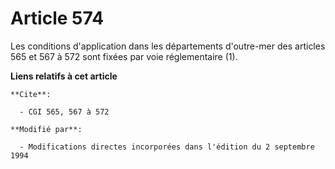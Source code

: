 # Article 574

Les conditions d'application dans les départements d'outre-mer des articles 565 et 567 à 572 sont fixées par voie
réglementaire (1).

**Liens relatifs à cet article**

	**Cite**:

	  - CGI 565, 567 à 572

	**Modifié par**:

	  - Modifications directes incorporées dans l'édition du 2 septembre 1994
